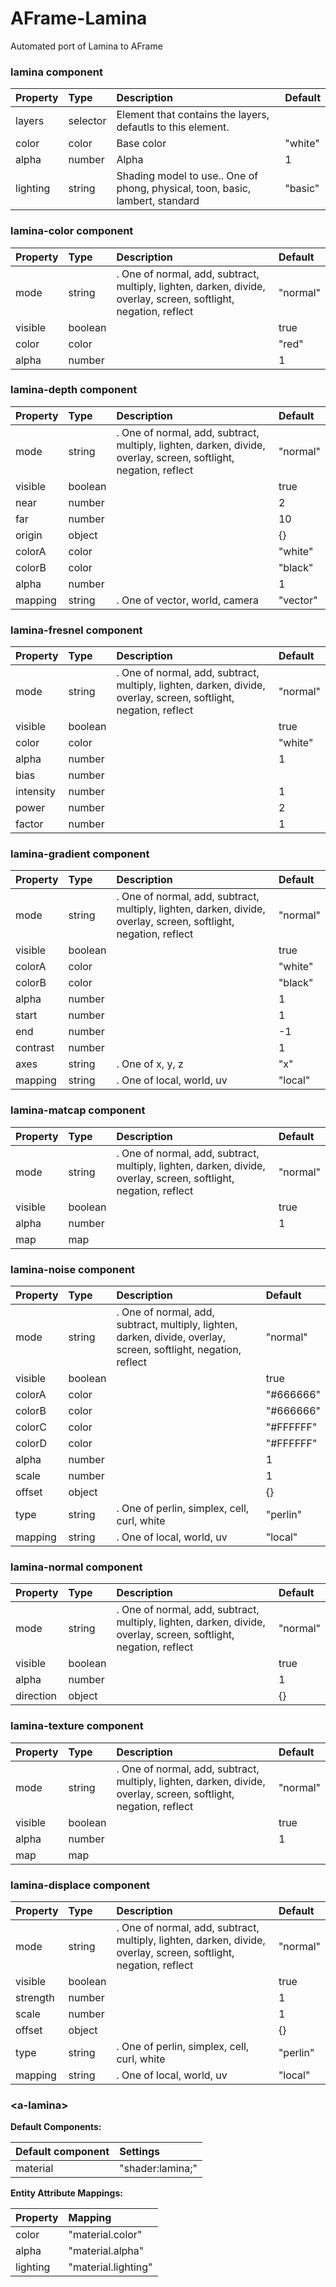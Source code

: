 # AFrame-Lamina

Automated port of Lamina to AFrame

<!--DOCS-->
### lamina component

| Property | Type     | Description                                                                   | Default |
| :------- | :------- | :---------------------------------------------------------------------------- | :------ |
| layers   | selector | Element that contains the layers, defautls to this element.                   |         |
| color    | color    | Base color                                                                    | "white" |
| alpha    | number   | Alpha                                                                         | 1       |
| lighting | string   | Shading model to use.. One of phong, physical, toon, basic, lambert, standard | "basic" |

### lamina-color component

| Property | Type    | Description                                                                                                      | Default  |
| :------- | :------ | :--------------------------------------------------------------------------------------------------------------- | :------- |
| mode     | string  | . One of normal, add, subtract, multiply, lighten, darken, divide, overlay, screen, softlight, negation, reflect | "normal" |
| visible  | boolean |                                                                                                                  | true     |
| color    | color   |                                                                                                                  | "red"    |
| alpha    | number  |                                                                                                                  | 1        |

### lamina-depth component

| Property | Type    | Description                                                                                                      | Default  |
| :------- | :------ | :--------------------------------------------------------------------------------------------------------------- | :------- |
| mode     | string  | . One of normal, add, subtract, multiply, lighten, darken, divide, overlay, screen, softlight, negation, reflect | "normal" |
| visible  | boolean |                                                                                                                  | true     |
| near     | number  |                                                                                                                  | 2        |
| far      | number  |                                                                                                                  | 10       |
| origin   | object  |                                                                                                                  | {}       |
| colorA   | color   |                                                                                                                  | "white"  |
| colorB   | color   |                                                                                                                  | "black"  |
| alpha    | number  |                                                                                                                  | 1        |
| mapping  | string  | . One of vector, world, camera                                                                                   | "vector" |

### lamina-fresnel component

| Property  | Type    | Description                                                                                                      | Default  |
| :-------- | :------ | :--------------------------------------------------------------------------------------------------------------- | :------- |
| mode      | string  | . One of normal, add, subtract, multiply, lighten, darken, divide, overlay, screen, softlight, negation, reflect | "normal" |
| visible   | boolean |                                                                                                                  | true     |
| color     | color   |                                                                                                                  | "white"  |
| alpha     | number  |                                                                                                                  | 1        |
| bias      | number  |                                                                                                                  |          |
| intensity | number  |                                                                                                                  | 1        |
| power     | number  |                                                                                                                  | 2        |
| factor    | number  |                                                                                                                  | 1        |

### lamina-gradient component

| Property | Type    | Description                                                                                                      | Default  |
| :------- | :------ | :--------------------------------------------------------------------------------------------------------------- | :------- |
| mode     | string  | . One of normal, add, subtract, multiply, lighten, darken, divide, overlay, screen, softlight, negation, reflect | "normal" |
| visible  | boolean |                                                                                                                  | true     |
| colorA   | color   |                                                                                                                  | "white"  |
| colorB   | color   |                                                                                                                  | "black"  |
| alpha    | number  |                                                                                                                  | 1        |
| start    | number  |                                                                                                                  | 1        |
| end      | number  |                                                                                                                  | -1       |
| contrast | number  |                                                                                                                  | 1        |
| axes     | string  | . One of x, y, z                                                                                                 | "x"      |
| mapping  | string  | . One of local, world, uv                                                                                        | "local"  |

### lamina-matcap component

| Property | Type    | Description                                                                                                      | Default  |
| :------- | :------ | :--------------------------------------------------------------------------------------------------------------- | :------- |
| mode     | string  | . One of normal, add, subtract, multiply, lighten, darken, divide, overlay, screen, softlight, negation, reflect | "normal" |
| visible  | boolean |                                                                                                                  | true     |
| alpha    | number  |                                                                                                                  | 1        |
| map      | map     |                                                                                                                  |          |

### lamina-noise component

| Property | Type    | Description                                                                                                      | Default   |
| :------- | :------ | :--------------------------------------------------------------------------------------------------------------- | :-------- |
| mode     | string  | . One of normal, add, subtract, multiply, lighten, darken, divide, overlay, screen, softlight, negation, reflect | "normal"  |
| visible  | boolean |                                                                                                                  | true      |
| colorA   | color   |                                                                                                                  | "#666666" |
| colorB   | color   |                                                                                                                  | "#666666" |
| colorC   | color   |                                                                                                                  | "#FFFFFF" |
| colorD   | color   |                                                                                                                  | "#FFFFFF" |
| alpha    | number  |                                                                                                                  | 1         |
| scale    | number  |                                                                                                                  | 1         |
| offset   | object  |                                                                                                                  | {}        |
| type     | string  | . One of perlin, simplex, cell, curl, white                                                                      | "perlin"  |
| mapping  | string  | . One of local, world, uv                                                                                        | "local"   |

### lamina-normal component

| Property  | Type    | Description                                                                                                      | Default  |
| :-------- | :------ | :--------------------------------------------------------------------------------------------------------------- | :------- |
| mode      | string  | . One of normal, add, subtract, multiply, lighten, darken, divide, overlay, screen, softlight, negation, reflect | "normal" |
| visible   | boolean |                                                                                                                  | true     |
| alpha     | number  |                                                                                                                  | 1        |
| direction | object  |                                                                                                                  | {}       |

### lamina-texture component

| Property | Type    | Description                                                                                                      | Default  |
| :------- | :------ | :--------------------------------------------------------------------------------------------------------------- | :------- |
| mode     | string  | . One of normal, add, subtract, multiply, lighten, darken, divide, overlay, screen, softlight, negation, reflect | "normal" |
| visible  | boolean |                                                                                                                  | true     |
| alpha    | number  |                                                                                                                  | 1        |
| map      | map     |                                                                                                                  |          |

### lamina-displace component

| Property | Type    | Description                                                                                                      | Default  |
| :------- | :------ | :--------------------------------------------------------------------------------------------------------------- | :------- |
| mode     | string  | . One of normal, add, subtract, multiply, lighten, darken, divide, overlay, screen, softlight, negation, reflect | "normal" |
| visible  | boolean |                                                                                                                  | true     |
| strength | number  |                                                                                                                  | 1        |
| scale    | number  |                                                                                                                  | 1        |
| offset   | object  |                                                                                                                  | {}       |
| type     | string  | . One of perlin, simplex, cell, curl, white                                                                      | "perlin" |
| mapping  | string  | . One of local, world, uv                                                                                        | "local"  |

### &lt;a-lamina&gt;

**Default Components:**

| Default component | Settings         |
| :---------------- | :--------------- |
| material          | "shader:lamina;" |

**Entity Attribute Mappings:**

| Property | Mapping             |
| :------- | :------------------ |
| color    | "material.color"    |
| alpha    | "material.alpha"    |
| lighting | "material.lighting" |

<!--DOCS_END-->
